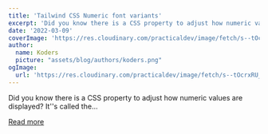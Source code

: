 ```yaml
---
title: 'Tailwind CSS Numeric font variants'
excerpt: 'Did you know there is a CSS property to adjust how numeric values are displayed?  It''s called the...'
date: '2022-03-09'
coverImage: 'https://res.cloudinary.com/practicaldev/image/fetch/s--tOcrxRU_--/c_imagga_scale,f_auto,fl_progressive,h_420,q_auto,w_1000/https://dev-to-uploads.s3.amazonaws.com/uploads/articles/t00xtheg1rdjfu1sf0h1.jpg'
author:
  name: Koders
  picture: "assets/blog/authors/koders.png"
ogImage:
  url: 'https://res.cloudinary.com/practicaldev/image/fetch/s--tOcrxRU_--/c_imagga_scale,f_auto,fl_progressive,h_420,q_auto,w_1000/https://dev-to-uploads.s3.amazonaws.com/uploads/articles/t00xtheg1rdjfu1sf0h1.jpg'
---
```


Did you know there is a CSS property to adjust how numeric values are displayed?  It''s called the...

[Read more](https://dev.to/dailydevtips1/tailwind-css-numeric-font-variants-agc)
